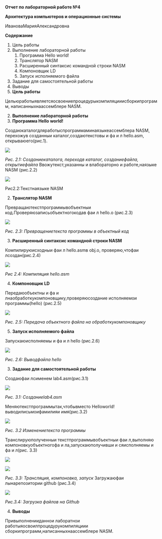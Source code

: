 ﻿**Отчет по лабораторной работе №4** 

**Архитектура компьютеров и операционные системы** 

ИвановаМарияАлександровна

**Содержание**  

1. Цель работы 
1. Выполнение лабораторной работы 
   1. Программа Hello world! 
   1. Транслятор NASM 
   1. Расширенный синтаксис командной строки NASM 
   1. Компоновщик LD 
   1. Запуск исполняемого файла 
1. Задание для самостоятельной работы 
1. Выводы
1. **Цель работы** 

Цельюработыявляетсяосвоениепроцедурыкомпиляцииисборкипрограмм, написанныхнаассемблере NASM.

2. **Выполнение лабораторной работы** 
1. **Программа Hello world!** 

Создаюкаталогдляработыспрограммаминаязыкеассемблера NASM, перехожув созданныи каталог,создаютекстовы и фа и л hello.asm, открываюего(рис.1).

![](Aspose.Words.4665a74f-801c-474f-a55e-f1daf6d6d1c1.001.png)

*Рис. 2.1: Созданиекаталога, переходв каталог, созданиефайла, открытиефайла* Ввожутекст,указанны и влабораторно и работе,наязыке NASM (рис.2.2)

![](Aspose.Words.4665a74f-801c-474f-a55e-f1daf6d6d1c1.002.jpeg)

Рис2.2:Текстнаязыке NASM

2. **Транслятор NASM** 

Превращаютекстпрограммывобъектныи код.Проверяюзаписьобъектногокодав фаи л hello.o (рис.2.3)

![](Aspose.Words.4665a74f-801c-474f-a55e-f1daf6d6d1c1.003.png)

*Рис. 2.3: Превращениетекста программы в объектный код*

3. **Расширенный синтаксис командной строки NASM** 

Компилируюисходныи фаи л hello.asmв obj.o, проверяю,чтофаи лсоздан(рис.2.4)

![](Aspose.Words.4665a74f-801c-474f-a55e-f1daf6d6d1c1.004.png)

*Рис 2.4: Компиляция hello.asm*

4. **Компоновщик LD** 

Передаюобъектны и фа и лнаобработкукомпоновщику,проверяюсоздание исполняемои программы(hello) (рис.2.5)

![](Aspose.Words.4665a74f-801c-474f-a55e-f1daf6d6d1c1.005.png)

*Рис. 2.5: Передача объектного файла на обработкукомпоновщику*

5. **Запуск исполняемого файла** 

Запускаюисполняемы и фа и л hello (рис.2.6)

![](Aspose.Words.4665a74f-801c-474f-a55e-f1daf6d6d1c1.006.png)

*Рис. 2.6: Выводфайла hello*

3. **Задание для самостоятельной работы** 

Cоздаюфаи лсименем lab4.asm(рис.3.1)

![](Aspose.Words.4665a74f-801c-474f-a55e-f1daf6d6d1c1.007.png)

*Рис. 3.1: Созданиеlab4.asm*

Меняютекстпрограммытак,чтобывместо Helloworld! выводилисьмоифамилияи имя(рис.3.2)

![](Aspose.Words.4665a74f-801c-474f-a55e-f1daf6d6d1c1.008.jpeg)

*Рис. 3.2 Изменениетекста программы*

Транслируюполученныи текстпрограммывобъектныи фаи л,выполняю компоновкуобъектногофа и ла,запускаюполучивши и сяисполняемы и фа и л(рис. 3.3)

![](Aspose.Words.4665a74f-801c-474f-a55e-f1daf6d6d1c1.009.png)

![](Aspose.Words.4665a74f-801c-474f-a55e-f1daf6d6d1c1.010.png)

*Рис. 3.3: Трансляция, компоновка, запуск* Загружаюфаи лынарепозитории github (рис.3.4)

![](Aspose.Words.4665a74f-801c-474f-a55e-f1daf6d6d1c1.011.jpeg)

*Рис.3.4: Загрузка файлов на Github*

4. **Выводы** 

Привыполненииданнои лаборатнои работыяосвоилпроцедурукомпиляциии сборкипрограмм,написанныхнаассемблере NASM.
